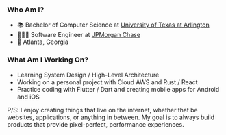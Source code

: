 ### Who Am I?
- 📚 Bachelor of Computer Science at [University of Texas at Arlington](https://academicpartnerships.uta.edu/)
- 👨🏻‍💻 Software Engineer at [JPMorgan Chase](https://www.chase.com/)
- 📍 Atlanta, Georgia

### What Am I Working On?
- Learning System Design / High-Level Architecture
- Working on a personal project with Cloud AWS and Rust / React
- Practice coding with Flutter / Dart and creating mobile apps for Android and iOS

P/S: I enjoy creating things that live on the internet, whether that be websites, applications, or anything in between. My goal is to always build products that provide pixel-perfect, performance experiences.
